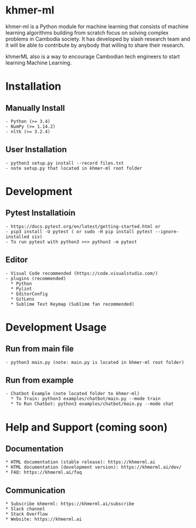 khmer-ml
============

khmer-ml is a Python module for machine learning that consists of machine learning algorithms building from scratch focus on solving
complex problems in Cambodia society. It has developed by slash research team and it will be able to contribute by anybody
that willing to share their research.

khmerML also is a way to encourage Cambodian tech engineers to start learning Machine Learning.


Installation
============

Manually Install
----------------
~~~~~~~~~~~~~~~~~
- Python (>= 3.4)
- NumPy (>= 1.14.2)
- nltk (>= 3.2.4)
~~~~~~~~~~~~~~~~~

User Installation
----------------
~~~~~~~~~~~~~~~~~
- python3 setup.py install --record files.txt
- note setup.py that located in khmer-ml root folder
~~~~~~~~~~~~~~~~~


Development
===========

Pytest Installatioin
--------------------
~~~~~~~~~~~~~~~~~
- https://docs.pytest.org/en/latest/getting-started.html or
- pip3 install -U pytest ( or sudo -H pip install pytest --ignore-installed six)
- To run pytest with python3 >>> python3 -m pytest
~~~~~~~~~~~~~~~~~

Editor
--------------
~~~~~~~~~~~~~~~~~
- Visual Code recommended (https://code.visualstudio.com/)
- plugins (recommended)
  * Python
  * Pylint
  * EditorConfig
  * GitLens
  * Sublime Text Keymap (Sublime fan recommended)
~~~~~~~~~~~~~~~~~

Development Usage
===========

Run from main file
------------------
~~~~~~~~~~~~~~~~~
- python3 main.py (note: main.py is located in khmer-ml root folder)
~~~~~~~~~~~~~~~~~

Run from example
----------------
~~~~~~~~~~~~~~~~~
- Chatbot Example (note located folder to khmer-ml)
  * To Train: python3 examples/chatbot/main.py --mode train
  * To Run Chatbot: python3 examples/chatbot/main.py --mode chat
~~~~~~~~~~~~~~~~~

Help and Support (coming soon)
================

Documentation
-------------
~~~~~~~~~~~~~~~~~
* HTML documentation (stable release): https://khmerml.ai
* HTML documentation (development version): https://khmerml.ai/dev/
* FAQ: https://khmerml.ai/faq
~~~~~~~~~~~~~~~~~

Communication
-------------
~~~~~~~~~~~~~~~~~
* Subscribe khmerml: https://khmerml.ai/subscribe
* Slack channel
* Stack Overflow
* Website: https://khmerml.ai
~~~~~~~~~~~~~~~~~

